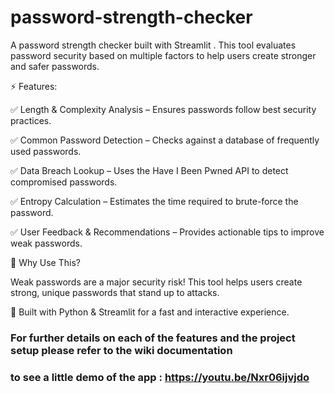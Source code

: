 # password-strength-checker
A password strength checker built with Streamlit . This tool evaluates password security based on multiple factors to help users create stronger and safer passwords.

⚡ Features:

✅ Length & Complexity Analysis – Ensures passwords follow best security practices.

✅ Common Password Detection – Checks against a database of frequently used passwords.

✅ Data Breach Lookup – Uses the Have I Been Pwned API to detect compromised passwords.

✅ Entropy Calculation – Estimates the time required to brute-force the password.

✅ User Feedback & Recommendations – Provides actionable tips to improve weak passwords.

🚀 Why Use This?

Weak passwords are a major security risk! This tool helps users create strong, unique passwords that stand up to attacks.

🔹 Built with Python & Streamlit for a fast and interactive experience.

### For further details on each of the features and the project setup please refer to the wiki documentation

### to see a little demo of the app : https://youtu.be/Nxr06ijvjdo
